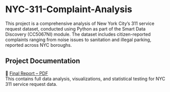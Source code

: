 # NYC-311-Complaint-Analysis
This project is a comprehensive analysis of New York City’s 311 service request dataset, conducted using Python as part of the Smart Data Discovery (CC5067NI) module. The dataset includes citizen-reported complaints ranging from noise issues to sanitation and illegal parking, reported across NYC boroughs.
## Project Documentation
📄 [Final Report – PDF](./Documentation/Final_Report_SujalParajuli.pdf)  
This contains full data analysis, visualizations, and statistical testing for NYC 311 service request data.

